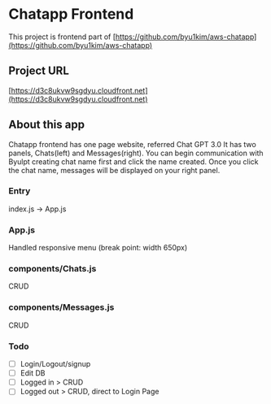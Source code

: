 # Chatapp Frontend

This project is frontend part of [https://github.com/byu1kim/aws-chatapp](https://github.com/byu1kim/aws-chatapp)

## Project URL

[https://d3c8ukvw9sgdyu.cloudfront.net](https://d3c8ukvw9sgdyu.cloudfront.net)

## About this app

Chatapp frontend has one page website, referred Chat GPT 3.0
It has two panels, Chats(left) and Messages(right).
You can begin communication with Byulpt creating chat name first and click the name created.
Once you click the chat name, messages will be displayed on your right panel.

### Entry

index.js -> App.js

### App.js

Handled responsive menu (break point: width 650px)

### components/Chats.js

CRUD

### components/Messages.js

CRUD

### Todo

- [ ] Login/Logout/signup
- [ ] Edit DB
- [ ] Logged in > CRUD
- [ ] Logged out > CRUD, direct to Login Page
